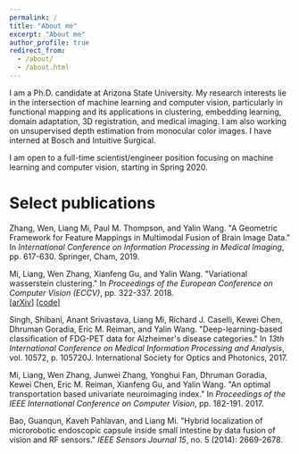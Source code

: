 ```yaml
---
permalink: /
title: "About me"
excerpt: "About me"
author_profile: true
redirect_from: 
  - /about/
  - /about.html
---
```


I am a Ph.D. candidate at Arizona State University. My research interests lie in the intersection of machine learning and computer vision, particularly in functional mapping and its applications in clustering, embedding learning, domain adaptation, 3D registration, and medical imaging. I am also working on unsupervised depth estimation from monocular color images. I have interned at Bosch and Intuitive Surgical. 

I am open to a full-time scientist/engineer position focusing on machine learning and computer vision, starting in Spring 2020.


Select publications
======
Zhang, Wen, Liang Mi, Paul M. Thompson, and Yalin Wang. "A Geometric Framework for Feature Mappings in Multimodal Fusion of Brain Image Data." In *International Conference on Information Processing in Medical Imaging*, pp. 617-630. Springer, Cham, 2019.

Mi, Liang, Wen Zhang, Xianfeng Gu, and Yalin Wang. "Variational wasserstein clustering." In *Proceedings of the European Conference on Computer Vision (ECCV)*, pp. 322-337. 2018.  
\[[arXiv](https://arxiv.org/abs/1806.09045)\] \[[code](https://github.com/icemiliang/pyvot)\]

Singh, Shibani, Anant Srivastava, Liang Mi, Richard J. Caselli, Kewei Chen, Dhruman Goradia, Eric M. Reiman, and Yalin Wang. "Deep-learning-based classification of FDG-PET data for Alzheimer's disease categories." In *13th International Conference on Medical Information Processing and Analysis*, vol. 10572, p. 105720J. International Society for Optics and Photonics, 2017.

Mi, Liang, Wen Zhang, Junwei Zhang, Yonghui Fan, Dhruman Goradia, Kewei Chen, Eric M. Reiman, Xianfeng Gu, and Yalin Wang. "An optimal transportation based univariate neuroimaging index." In *Proceedings of the IEEE International Conference on Computer Vision*, pp. 182-191. 2017.

Bao, Guanqun, Kaveh Pahlavan, and Liang Mi. "Hybrid localization of microrobotic endoscopic capsule inside small intestine by data fusion of vision and RF sensors." *IEEE Sensors Journal 15*, no. 5 (2014): 2669-2678.
